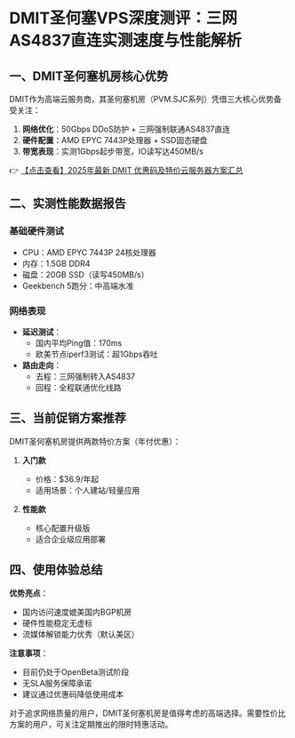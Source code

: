 # DMIT圣何塞VPS深度测评：三网AS4837直连实测速度与性能解析

## 一、DMIT圣何塞机房核心优势

DMIT作为高端云服务商，其圣何塞机房（PVM.SJC系列）凭借三大核心优势备受关注：

1. **网络优化**：50Gbps DDoS防护 + 三网强制联通AS4837直连
2. **硬件配置**：AMD EPYC 7443P处理器 + SSD固态硬盘
3. **带宽表现**：实测1Gbps起步带宽，IO读写达450MB/s

👉 [【点击查看】2025年最新 DMIT 优惠码及特价云服务器方案汇总](https://bit.ly/dmit_coupon)

## 二、实测性能数据报告

### 基础硬件测试
- CPU：AMD EPYC 7443P 24核处理器
- 内存：1.5GB DDR4
- 磁盘：20GB SSD（读写450MB/s）
- Geekbench 5跑分：中高端水准

### 网络表现
- **延迟测试**：
  - 国内平均Ping值：170ms
  - 欧美节点iperf3测试：超1Gbps吞吐
- **路由走向**：
  - 去程：三网强制转入AS4837
  - 回程：全程联通优化线路

## 三、当前促销方案推荐

DMIT圣何塞机房提供两款特价方案（年付优惠）：

1. **入门款**  
   - 价格：$36.9/年起  
   - 适用场景：个人建站/轻量应用

2. **性能款**  
   - 核心配置升级版  
   - 适合企业级应用部署

## 四、使用体验总结

**优势亮点**：
- 国内访问速度媲美国内BGP机房
- 硬件性能稳定无虚标
- 流媒体解锁能力优秀（默认美区）

**注意事项**：
- 目前仍处于OpenBeta测试阶段
- 无SLA服务保障承诺
- 建议通过优惠码降低使用成本

对于追求网络质量的用户，DMIT圣何塞机房是值得考虑的高端选择。需要性价比方案的用户，可关注定期推出的限时特惠活动。